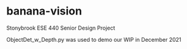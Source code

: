 # banana-vision
Stonybrook ESE 440 Senior Design Project

ObjectDet_w_Depth.py was used to demo our WIP in December 2021
